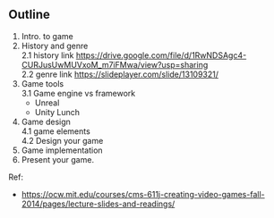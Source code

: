 ## Outline
1. Intro. to game
2. History and genre <br/>
 2.1 history link https://drive.google.com/file/d/1RwNDSAgc4-CURJusUwMUVxoM_m7iFMwa/view?usp=sharing <br/>
 2.2 genre link https://slideplayer.com/slide/13109321/<br/>
3. Game tools<br/>
  3.1 Game engine vs framework
    - Unreal
    - Unity
Lunch
4. Game design<br/>
  4.1 game elements<br/>
  4.2 Design your game<br/>
5. Game implementation
6. Present your game.

Ref:
- https://ocw.mit.edu/courses/cms-611j-creating-video-games-fall-2014/pages/lecture-slides-and-readings/
